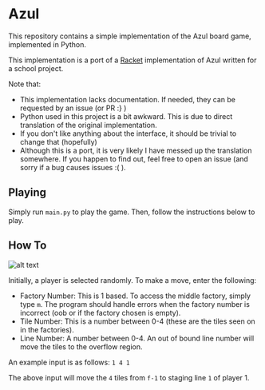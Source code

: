 # Azul

This repository contains a simple implementation of the Azul board game, implemented in Python.

This implementation is a port of a [Racket](https://racket-lang.org/) implementation of Azul written
for a school project.

Note that:

* This implementation lacks documentation. If needed, they can be requested by an issue (or PR :} )
* Python used in this project is a bit awkward. This is due to direct translation of the original implementation.
* If you don't like anything about the interface, it should be trivial to change that (hopefully)
* Although this is a port, it is very likely I have messed up the translation somewhere. If you happen to find out, feel free to open an issue
  (and sorry if a bug causes issues :( ).

## Playing

Simply run `main.py` to play the game. Then, follow the instructions below to play.

## How To

![alt text](https://raw.githubusercontent.com/trajafri/Azul/master/images/PAzul.png "Prompt at the beginning of a 2v2 game")

Initially, a player is selected randomly. To make a move, enter the following:
* Factory Number: This is 1 based. To access the middle factory, simply type `m`. The program should handle errors when the factory number is incorrect (oob or if the factory chosen is empty).
* Tile Number: This is a number between 0-4 (these are the tiles seen on in the factories).
* Line Number: A number between 0-4. An out of bound line number will move the tiles to the overflow region.

An example input is as follows:
`1 4 1`

The above input will move the `4` tiles from `f-1` to staging line `1` of player 1.
